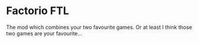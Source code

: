 # Factorio FTL
The mod which combines your two favourite games. Or at least I think those two games are your favourite...
